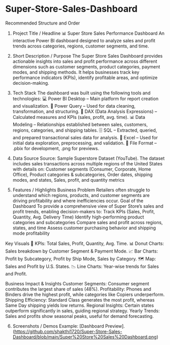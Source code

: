 # Super-Store-Sales-Dashboard
Recommended Structure and Order
1. Project Title / Headline
📊 Super Store Sales Performance Dashboard
An interactive Power BI dashboard designed to analyze sales and profit trends across categories, regions, customer segments, and time.

2. Short Description / Purpose
The Super Store Sales Dashboard provides actionable insights into sales and profit performance across different dimensions such as customer segments, product categories, payment modes, and shipping methods. It helps businesses track key performance indicators (KPIs), identify profitable areas, and optimize decision-making.

3. Tech Stack
The dashboard was built using the following tools and technologies:
💻 Power BI Desktop – Main platform for report creation and visualization.
📂 Power Query – Used for data cleaning, transformation, and structuring.
🧮 DAX (Data Analysis Expressions) – Calculated measures and KPIs (sales, profit, avg. time).
📊 Data Modeling – Relationships established between sales, customers, regions, categories, and shipping tables.
🗄️ SQL – Extracted, queried, and prepared transactional sales data for analysis.
📑 Excel – Used for initial data exploration, preprocessing, and validation.
📁 File Format – .pbix for development, .png for previews.

5. Data Source
Source: Sample Superstore Dataset (YouTube).
The dataset includes sales transactions across multiple regions of the United States with details on:
Customer segments (Consumer, Corporate, Home Office), Product categories & subcategories, Order dates, shipping modes, and states, Sales, profit, and quantity metrics

5. Features / Highlights
Business Problem
Retailers often struggle to understand which regions, products, and customer segments are driving profitability and where inefficiencies occur.
Goal of the Dashboard
To provide a comprehensive view of Super Store’s sales and profit trends, enabling decision-makers to:
Track KPIs (Sales, Profit, Quantity, Avg. Delivery Time)
Identify high-performing product categories and subcategories
Compare sales and profit across regions, states, and time
Assess customer purchasing behavior and shipping mode profitability

Key Visuals
📌 KPIs: Total Sales, Profit, Quantity, Avg. Time.
📊 Donut Charts: Sales breakdown by Customer Segment & Payment Mode.
📈 Bar Charts: Profit by Subcategory, Profit by Ship Mode, Sales by Category.
🗺️ Map: Sales and Profit by U.S. States.
📉 Line Charts: Year-wise trends for Sales and Profit.

Business Impact & Insights
Customer Segments: Consumer segment contributes the largest share of sales (48%).
Profitability: Phones and Binders drive the highest profit, while categories like Copiers underperform.
Shipping Efficiency: Standard Class generates the most profit, whereas Same Day shipping yields low returns.
Regional Insights: Certain states outperform significantly in sales, guiding regional strategy.
Yearly Trends: Sales and profits show seasonal peaks, useful for demand forecasting.

6. Screenshots / Demos
Example: [Dashboard Preview].(https://github.com/shakthi1720/Super-Store-Sales-Dashboard/blob/main/Super%20Store%20Sales%20Dashboard.png)



